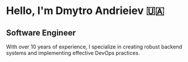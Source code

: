 # Hello, I'm Dmytro Andrieiev 🇺🇦

## Software Engineer

With over 10 years of experience, I specialize in creating robust backend systems and implementing effective DevOps practices.
